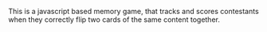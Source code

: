 This is a javascript based memory game, that tracks and scores contestants when they correctly flip two cards of the same content together.
